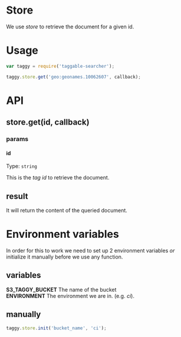 # Store
We use _store_ to retrieve the document for a given id.

# Usage
```js
var taggy = require('taggable-searcher');

taggy.store.get('geo:geonames.10062607', callback);
```
# API
## store.get(id, callback)
### params
#### id
Type: `string`

This is the _tag id_ to retrieve the document.

## result
It will return the content of the queried document.

# Environment variables
In order for this to work we need to set up 2 environment variables _or_ initialize it manually before we use any function.

## variables
**S3_TAGGY_BUCKET** The name of the bucket <br/>
**ENVIRONMENT** The environment we are in. (e.g. _ci_).

## manually
```js
taggy.store.init('bucket_name', 'ci');
```
